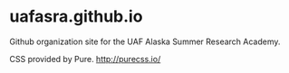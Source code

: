 # uafasra.github.io

Github organization site for the UAF Alaska Summer Research Academy.

CSS provided by Pure.
http://purecss.io/